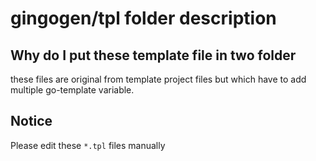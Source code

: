 # gingogen/tpl folder description

## Why do I put these template file in two folder
these files are original from template project files but which have to add multiple go-template variable.

## Notice
Please edit these `*.tpl` files manually